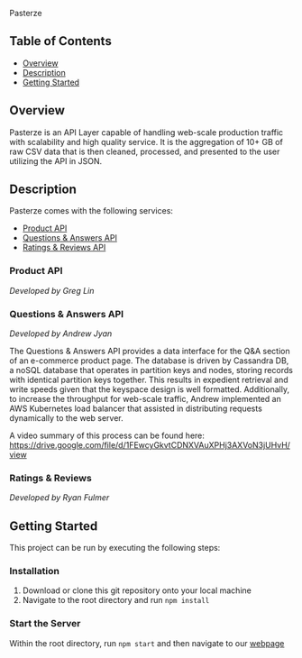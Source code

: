 Pasterze <!-- omit in TOC -->

## Table of Contents

- [Overview](#overview)
- [Description](#description)
- [Getting Started](#getting-started)


## Overview

Pasterze is an API Layer capable of handling web-scale production traffic with scalability and high quality service.
It is the aggregation of 10+ GB of raw CSV data that is then cleaned, processed, and presented to the user utilizing the API in JSON.

## Description

Pasterze comes with the following services:

- [Product API](#product-api)
- [Questions & Answers API](#questions-&-answers-api)
- [Ratings & Reviews API](#ratings-&-reviews-API)

<!-- omit in TOC -->

### Product API

_Developed by Greg Lin_



<!-- omit in TOC -->

### Questions & Answers API

_Developed by Andrew Jyan_

The Questions & Answers API provides a data interface for the Q&A section of an e-commerce product page. The database is driven by 
Cassandra DB, a noSQL database that operates in partition keys and nodes, storing records with identical partition keys together. 
This results in expedient retrieval and write speeds given that the keyspace design is well formatted. Additionally, to increase the 
throughput for web-scale traffic, Andrew implemented an AWS Kubernetes load balancer that assisted in distributing requests dynamically
to the web server. 

A video summary of this process can be found here: https://drive.google.com/file/d/1FEwcyGkvtCDNXVAuXPHj3AXVoN3jUHvH/view

<!-- omit in TOC -->

### Ratings & Reviews

_Developed by Ryan Fulmer_

## Getting Started

This project can be run by executing the following steps:

### Installation <!-- omit in the TOC -->

1. Download or clone this git repository onto your local machine
2. Navigate to the root directory and run `npm install`

### Start the Server <!-- omit in TOC -->

Within the root directory, run `npm start` and then navigate to our [webpage](http://localhost:3000)




